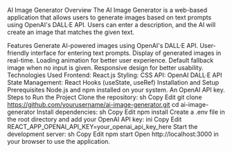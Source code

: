 AI Image Generator
Overview
The AI Image Generator is a web-based application that allows users to generate images based on text prompts using OpenAI's DALL·E API. Users can enter a description, and the AI will create an image that matches the given text.

Features
Generate AI-powered images using OpenAI's DALL·E API.
User-friendly interface for entering text prompts.
Display of generated images in real-time.
Loading animation for better user experience.
Default fallback image when no input is given.
Responsive design for better usability.
Technologies Used
Frontend: React.js
Styling: CSS
API: OpenAI DALL·E API
State Management: React Hooks (useState, useRef)
Installation and Setup
Prerequisites
Node.js and npm installed on your system.
An OpenAI API key.
Steps to Run the Project
Clone the repository:
sh
Copy
Edit
git clone https://github.com/yourusername/ai-image-generator.git
cd ai-image-generator
Install dependencies:
sh
Copy
Edit
npm install
Create a .env file in the root directory and add your OpenAI API key:
ini
Copy
Edit
REACT_APP_OPENAI_API_KEY=your_openai_api_key_here
Start the development server:
sh
Copy
Edit
npm start
Open http://localhost:3000 in your browser to use the application.
